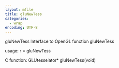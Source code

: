 ```yaml
---
layout: mfile
title: gluNewTess
categories:
  - wrap
encoding: UTF-8
---
```


gluNewTess  Interface to OpenGL function gluNewTess

usage:  r = gluNewTess

C function:  GLUtesselator\* gluNewTess(void)